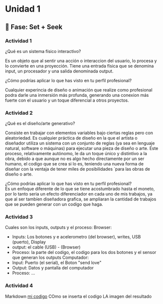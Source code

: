 # Unidad 1

## 🔎 Fase: Set + Seek

### Actividad 1

¿Qué es un sistema físico interactivo?  

   Es un objeto que al sentir una acción o interaccion del usuario, lo procesa y lo convierte en una proyección.
   Tiene una entrada física que se denomina input, un procesador y una salida denominada output.
   
¿Cómo podrías aplicar lo que has visto en tu perfil profesional?  
   
   Cualquier experincia de diseño o animación que realize como profesional podra darle una inmersión más profunda, 
   generando una conexion más fuerte con el usuario y un toque diferencial a otros proyectos.


### Actividad 2  

¿Qué es el diseño/arte generativo? 

Consiste en trabajar con elementos variables bajo ciertas reglas pero con aleatoriedad. Es cualquier práctica de diseño en la que el artista o diseñador 
utiliza un sistema con un conjunto de reglas (ya sea en lenguaje natural, software o máquinas) para ejecutar una pieza de diseño o arte.
Este proceso, relativamente autónomo, le da un toque único y distintivo a la obra, debido a que aunque no es algo hecho directamente por un ser humano, el codigo que 
se crea si lo es, teniendo una nueva forma de diseñar con la ventaja de tener miles de posibilidades ´para las obras de diseño o arte.

¿Cómo podrías aplicar lo que has visto en tu perfil profesional?  
Es un enfoque diferente de lo que se tiene acostumbrado hasta el moneto, por lo tanto seria un efecto diferenciador en cada uno de mis trabajos, ya que al ser tambíen diseñadora grafica, 
se ampliaran la cantidad de trabajos que se pueden generar con un codigo que haga.

### Actividad 3  

Cuales son los inputs, outputs y el proceso:
Browser:
  - Inputs: Los botones y e acelerometro (del browser), writes, USB (puerto), Display
  - output: el cable (USB) - (Browser)
  - Proceso: la parte del codigo, el codigo para los dos botones y el sensor que generan los outputs
Computador:
  - Input: Puerto (el serial), el Boton "send love"
  - Output: Datos y pantalla del computador
  - Proceso: ... 

### Actividad 4
Markdown
[mi codigo]()
COmo se inserta el codigo 
LA imagen del resultado
